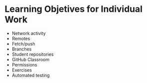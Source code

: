 # Learning Objetives for Individual Work

* Network activity
* Remotes
* Fetch/push
* Branches
* Student repositories
* GitHub Classroom
* Permissions
* Exercises
* Automated testing
